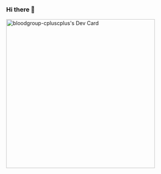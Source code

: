 ### Hi there 👋

<a href="https://app.daily.dev/bloodgroup-cplusplus"><img src="https://api.daily.dev/devcards/32186d6e05074119b502534ab765e070.png?r=93x" width="400" alt="bloodgroup-cpluscplus's Dev Card"/></a>

<!--
**bloodgroup-cplusplus/bloodgroup-cplusplus** is a ✨ _special_ ✨ repository because its `README.md` (this file) appears on your GitHub profile.

Here are some ideas to get you started:

- 🔭 I’m currently working on ...
- 🌱 I’m currently learning ...
- 👯 I’m looking to collaborate on ...
- 🤔 I’m looking for help with ...
- 💬 Ask me about ...
- 📫 How to reach me: ...
- 😄 Pronouns: ...
- ⚡ Fun fact: ...
-->
